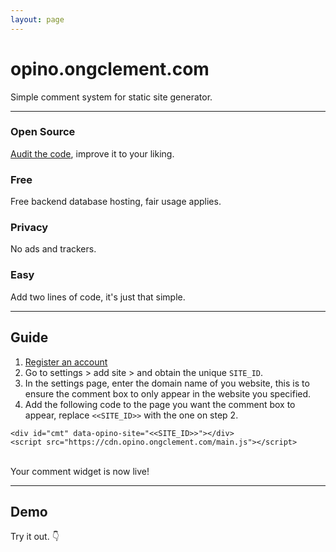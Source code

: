 ```yaml
---
layout: page
---
```


# opino.ongclement.com
Simple comment system for static site generator.

---

### Open Source
[Audit the code](https://github.com/8gb/opino), improve it to your liking.

### Free
Free backend database hosting, fair usage applies.

### Privacy
No ads and trackers.

### Easy
Add two lines of code, it's just that simple.

---

## Guide
1. [Register an account](https://app.opino.ongclement.com/settings)
2. Go to settings > add site > and obtain the unique `SITE_ID`.
3. In the settings page, enter the domain name of you website, this is to ensure the comment box to only appear in the website you specified.
4. Add the following code to the page you want the comment box to appear, replace `<<SITE_ID>>` with the one on step 2.

```
<div id="cmt" data-opino-site="<<SITE_ID>>"></div>
<script src="https://cdn.opino.ongclement.com/main.js"></script>
```
<br/>
Your comment widget is now live!



---

## Demo
Try it out. 👇
<br/>
    
<div id="cmt" data-opino-site="001"></div>
<script src="https://cdn.opino.ongclement.com/main.js"></script>
